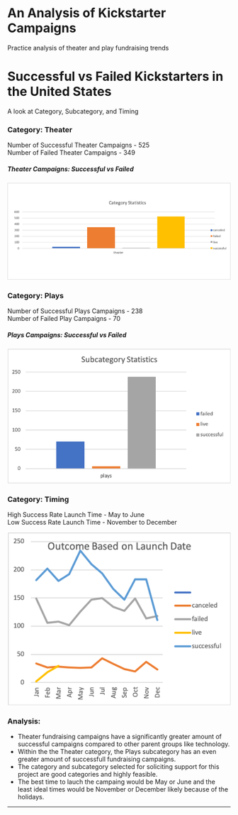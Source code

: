 # An Analysis of Kickstarter Campaigns
Practice analysis of theater and play fundraising trends

# Successful vs Failed Kickstarters in the United States
A look at Category, Subcategory, and Timing

### Category: Theater 

Number of Successful Theater Campaigns - 525    
Number of Failed Theater Campaigns - 349

##### Theater Campaigns: Successful vs Failed
![Theater Campains Successful vs Failed](TheaterCampaignsSvF.png)
### Category: Plays
Number of Successful Plays Campaigns - 238  
Number of Failed Play Campaigns - 70

##### Plays Campaigns: Successful vs Failed
![Play Campaigns: Successful vs Failed](SubcategoryStatistics.png)

### Category: Timing

High Success Rate Launch Time - May to June     
Low Success Rate Launch Time -  November to December  

![Timing](OutcomeBasedOnLaunchDateModule1.3.png)

### Analysis:

* Theater fundraising campaigns have a significantly greater amount of successful campaigns compared to other parent groups like technology. 
* Within the the Theater category, the Plays subcategory has an even greater amount of successfull fundraising campaigns.
* The category and subcategory selected for soliciting support for this project are good categories and highly feasible.
* The best time to lauch the campaing would be May or June and the least ideal times would be November or December likely because of the holidays.
---

